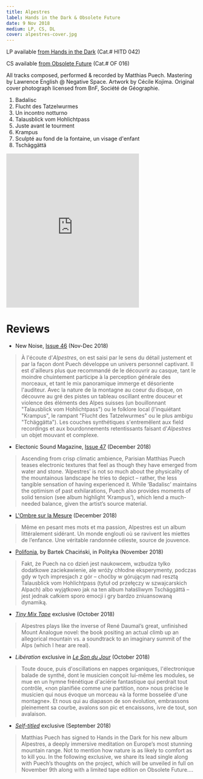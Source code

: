 ```yaml
---
title: Alpestres
label: Hands in the Dark & Obsolete Future
date: 9 Nov 2018
medium: LP, CS, DL
cover: alpestres-cover.jpg
---
```


LP available [from Hands in the Dark](https://handsinthedarkrecords.bandcamp.com/album/alpestres) (Cat.# HITD 042)

CS available [from Obsolete Future](https://obsoletefuture.bandcamp.com/album/alpestres-of016) (Cat.# OF 016)

All tracks composed, performed & recorded by Matthias Puech. Mastering
by Lawrence English @ Negative Space. Artwork by Cécile
Kojima. Original cover photograph licensed from BnF, Société de
Géographie.

1. Badalisc
2. Flucht des Tatzelwurmes
3. Un incontro notturno
4. Talausblick vom Hohlichtpass
5. Juste avant le tourment
6. Krampus
7. Sculpté au fond de la fontaine, un visage d'enfant
8. Tschäggättä

<iframe style="border: 0; width: 350px; height: 406px;" src="https://bandcamp.com/EmbeddedPlayer/album=3141208454/size=large/bgcol=ffffff/linkcol=0687f5/artwork=none/transparent=true/" seamless><a href="http://handsinthedarkrecords.bandcamp.com/album/alpestres">Alpestres by Matthias Puech</a></iframe>

# Reviews

- New Noise, [Issue 46](http://www.noisemag.net/new-noise-46-en-kiosque-dans-une-dizaine-de-jours/) (Nov-Dec 2018)

> À l'écoute d'_Alpestres_, on est saisi par le sens du détail
justement et par la façon dont Puech développe un univers personnel
captivant. Il est d'ailleurs plus que recommandé de le découvrir au
casque, tant le moindre chuintement participe à la perception générale
des morceaux, et tant le mix panoramique immerge et désoriente
l'auditeur. Avec la nature de la montagne au coeur du disque, on
découvre au gré des pistes un tableau oscillant entre douceur et
violence des éléments des Alpes suisses (un bouillonnant "Talausblick
vom Hohlichtpass") ou le folklore local (l'inquiétant "Krampus", le
rampant "Flucht des Tatzelwurmes" ou le plus ambigu "Tchäggätta"). Les
couches synthétiques s'entremêlent aux field recordings et aux
bourdonnements retentissants faisant d'_Alpestres_ un objet mouvant et
complexe.

- Electonic Sound Magazine, [Issue 47](https://electronicsound.co.uk/product/issue-47-print-edition/) (December 2018)

> Ascending from crisp climatic ambience, Parisian Matthias Puech
  teases electronic textures that feel as though they have emerged
  from water and stone. ‘Alpestres’ is not so much about the
  physicality of the mountainous landscape he tries to depict –
  rather, the less tangible sensation of having experienced it. While
  ‘Badalisc’ maintains the optimism of past exhilarations, Puech also
  provides moments of solid tension (see album highlight ‘Krampus’),
  which lend a much-needed balance, given the artist’s source
  material.

- [L'Ombre sur la Mesure](http://ombresurlamesure.com/matthias-puech-alpestres/) (December 2018)

> Même en pesant mes mots et ma passion, Alpestres est un album
  littéralement sidérant. Un monde englouti où se ravivent les miettes
  de l’enfance. Une véritable randonnée céleste, source de jouvence.

- [Polifonia](https://polifonia.blog.polityka.pl/2018/11/13/francuski-system-modularny/), by Bartek Chaciński, in Polityka (November 2018)

> Fakt, że Puech na co dzień jest naukowcem, wzbudza tylko dodatkowe
  zaciekawienie, ale wróży chłodne eksperymenty, podczas gdy w tych
  impresjach z gór – choćby w górującym nad resztą Talausblick vom
  Hohlichtpass (tytuł od przełęczy w szwajcarskich Alpach) albo
  wyjątkowo jak na ten album hałaśliwym Tschäggättä – jest jednak
  całkiem sporo emocji i gry bardzo zniuansowaną dynamiką.

- [_Tiny Mix Tape_](https://www.tinymixtapes.com/news/modular-mountaineer-matthias-puech-release-alpestres-premieres-track-un-incontro-notturno) exclusive (October 2018)

> Alpestres plays like the inverse of René Daumal’s great, unfinished
  Mount Analogue novel: the book positing an actual climb up an
  allegorical mountain vs. a soundtrack to an imaginary summit of the
  Alps (which I hear are real).

- _Libération_ exclusive in [*Le Son du Jour*](https://next.liberation.fr/musique/2018/10/03/son-du-jour-292-culminant-comme-matthias-puech_1682646) (October 2018)

> Toute douce, puis d'oscillations en nappes organiques,
  l'électronique balade de synthé, dont le musicien conçoit lui-même
  les modules, se mue en un hymne frénétique d'aciérie fantastique qui
  perdrait tout contrôle, «non planifiée comme une partition, non»
  nous précise le musicien qui nous évoque un morceau «à la forme
  bosselée d'une montagne». Et nous qui au diapason de son évolution,
  embrassons pleinement sa courbe, avalons son pic et encaissons, ivre
  de tout, son avalaison.

- [_Self-titled_](http://www.self-titledmag.com/2018/09/26/matthias-puech-alpestres-album/) exclusive (September 2018)

> Matthias Puech has signed to Hands in the Dark for his new album
  Alpestres, a deeply immersive meditation on Europe’s most stunning
  mountain range. Not to mention how nature is as likely to comfort as
  to kill you. In the following exclusive, we share its lead single
  along with Puech’s thoughts on the project, which will be unveiled
  in full on November 9th along with a limited tape edition on
  Obsolete Future….
